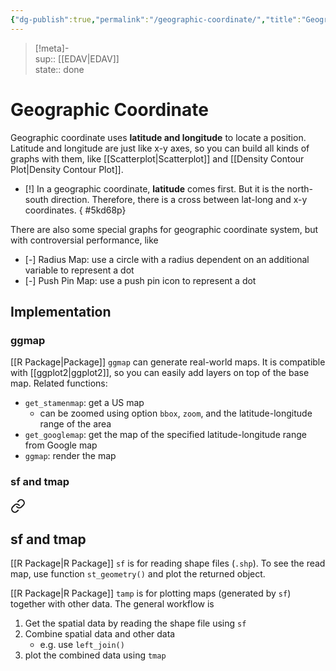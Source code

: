 ```yaml
---
{"dg-publish":true,"permalink":"/geographic-coordinate/","title":"Geographic Coordinate","created":"2022-11-10T19:15:08","updated":""}
---
```


> [!meta]-  
sup:: [[EDAV\|EDAV]]  
state:: done

# Geographic Coordinate

Geographic coordinate uses **latitude and longitude** to locate a position.
Latitude and longitude are just like x-y axes, so you can build all kinds of graphs with them, like [[Scatterplot\|Scatterplot]] and [[Density Contour Plot\|Density Contour Plot]].

- [!] In a geographic coordinate, **latitude** comes first. But it is the north-south direction. Therefore, there is a cross between lat-long and x-y coordinates.
{ #5kd68p}


There are also some special graphs for geographic coordinate system, but with controversial performance, like

- [-] Radius Map: use a circle with a radius dependent on an additional variable to represent a dot
- [-] Push Pin Map: use a push pin icon to represent a dot

## Implementation

### ggmap

[[R Package\|Package]] `ggmap` can generate real-world maps. It is compatible with [[ggplot2\|ggplot2]], so you can easily add layers on top of the base map. Related functions:

- `get_stamenmap`: get a US map
    - can be zoomed using option `bbox`, `zoom`, and the latitude-longitude range of the area
- `get_googlemap`: get the map of the specified latitude-longitude range from Google map
- `ggmap`: render the map

### sf and tmap


<div class="transclusion internal-embed is-loaded"><a class="markdown-embed-link" href="/spatial-data/#sf-and-tmap" aria-label="Open link"><svg xmlns="http://www.w3.org/2000/svg" width="24" height="24" viewBox="0 0 24 24" fill="none" stroke="currentColor" stroke-width="2" stroke-linecap="round" stroke-linejoin="round" class="svg-icon lucide-link"><path d="M10 13a5 5 0 0 0 7.54.54l3-3a5 5 0 0 0-7.07-7.07l-1.72 1.71"></path><path d="M14 11a5 5 0 0 0-7.54-.54l-3 3a5 5 0 0 0 7.07 7.07l1.71-1.71"></path></svg></a><div class="markdown-embed">



## sf and tmap

[[R Package\|R Package]] `sf` is for reading shape files (`.shp`). To see the read map, use function `st_geometry()` and plot the returned object.

[[R Package\|R Package]] `tamp` is for plotting maps (generated by `sf`) together with other data. The general workflow is

1. Get the spatial data by reading the shape file using `sf`
2. Combine spatial data and other data
    - e.g. use `left_join()`
3. plot the combined data using `tmap`


</div></div>

